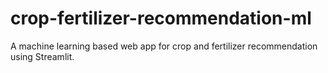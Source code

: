 # crop-fertilizer-recommendation-ml
A machine learning based web app for crop and fertilizer recommendation using Streamlit.
